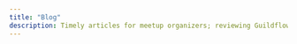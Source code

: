 ```yaml
---
title: "Blog"
description: Timely articles for meetup organizers; reviewing Guildflow features and discussing community issues.
---
```

